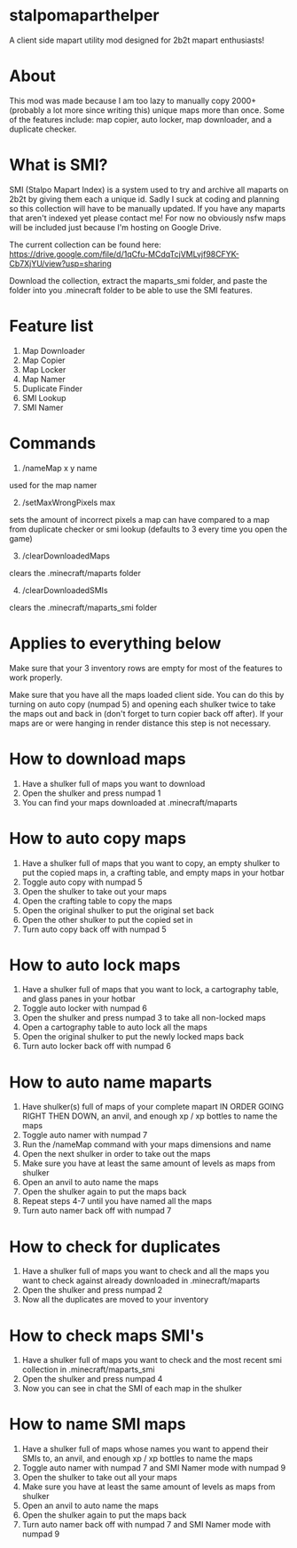 # stalpomaparthelper
A client side mapart utility mod designed for 2b2t mapart enthusiasts!

# About
This mod was made because I am too lazy to manually copy 2000+ (probably a lot more since writing this) unique maps more than once. Some of the features include: map copier, auto locker, map downloader, and a duplicate checker.

# What is SMI?
SMI (Stalpo Mapart Index) is a system used to try and archive all maparts on 2b2t by giving them each a unique id. Sadly I suck at coding and planning so this collection will have to be manually updated. If you have any maparts that aren't indexed yet please contact me! For now no obviously nsfw maps will be included just because I'm hosting on Google Drive.

The current collection can be found here: https://drive.google.com/file/d/1qCfu-MCdqTcjVMLvjf98CFYK-Cb7XjYU/view?usp=sharing

Download the collection, extract the maparts_smi folder, and paste the folder into you .minecraft folder to be able to use the SMI features.

# Feature list
1. Map Downloader
2. Map Copier
3. Map Locker
4. Map Namer
5. Duplicate Finder
6. SMI Lookup
7. SMI Namer

# Commands
1. /nameMap x y name 

used for the map namer

2. /setMaxWrongPixels max

sets the amount of incorrect pixels a map can have compared to a map from duplicate checker or smi lookup (defaults to 3 every time you open the game)

3. /clearDownloadedMaps

clears the .minecraft/maparts folder

4. /clearDownloadedSMIs

clears the .minecraft/maparts_smi folder

# Applies to everything below
Make sure that your 3 inventory rows are empty for most of the features to work properly.

Make sure that you have all the maps loaded client side. You can do this by turning on auto copy (numpad 5) and opening each shulker twice to take the maps out and back in (don't forget to turn copier back off after). If your maps are or were hanging in render distance this step is not necessary.

# How to download maps
1. Have a shulker full of maps you want to download
2. Open the shulker and press numpad 1
3. You can find your maps downloaded at .minecraft/maparts

# How to auto copy maps
1. Have a shulker full of maps that you want to copy, an empty shulker to put the copied maps in, a crafting table, and empty maps in your hotbar
2. Toggle auto copy with numpad 5
3. Open the shulker to take out your maps
4. Open the crafting table to copy the maps
5. Open the original shulker to put the original set back
6. Open the other shulker to put the copied set in
7. Turn auto copy back off with numpad 5

# How to auto lock maps
1. Have a shulker full of maps that you want to lock, a cartography table, and glass panes in your hotbar
2. Toggle auto locker with numpad 6
3. Open the shulker and press numpad 3 to take all non-locked maps
4. Open a cartography table to auto lock all the maps
5. Open the original shulker to put the newly locked maps back
6. Turn auto locker back off with numpad 6

# How to auto name maparts
1. Have shulker(s) full of maps of your complete mapart IN ORDER GOING RIGHT THEN DOWN, an anvil, and enough xp / xp bottles to name the maps
2. Toggle auto namer with numpad 7
3. Run the /nameMap command with your maps dimensions and name
4. Open the next shulker in order to take out the maps
5. Make sure you have at least the same amount of levels as maps from shulker
6. Open an anvil to auto name the maps
7. Open the shulker again to put the maps back
8. Repeat steps 4-7 until you have named all the maps
9. Turn auto namer back off with numpad 7

# How to check for duplicates
1. Have a shulker full of maps you want to check and all the maps you want to check against already downloaded in .minecraft/maparts
2. Open the shulker and press numpad 2
3. Now all the duplicates are moved to your inventory

# How to check maps SMI's
1. Have a shulker full of maps you want to check and the most recent smi collection in .minecraft/maparts_smi
2. Open the shulker and press numpad 4
3. Now you can see in chat the SMI of each map in the shulker

# How to name SMI maps
1. Have a shulker full of maps whose names you want to append their SMIs to, an anvil, and enough xp / xp bottles to name the maps
2. Toggle auto namer with numpad 7 and SMI Namer mode with numpad 9
3. Open the shulker to take out all your maps
4. Make sure you have at least the same amount of levels as maps from shulker
5. Open an anvil to auto name the maps
6. Open the shulker again to put the maps back
7. Turn auto namer back off with numpad 7 and SMI Namer mode with numpad 9
